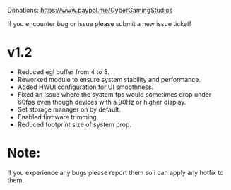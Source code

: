 Donations:
https://www.paypal.me/CyberGamingStudios

If you encounter bug or issue please submit a new issue ticket!

# v1.2
- Reduced egl buffer from 4 to 3.
- Reworked module to ensure system stability and performance.
- Added HWUI configuration for UI smoothness.
- Fixed an issue where the syatem fps would sometimes drop under 60fps even though devices with a 90Hz or higher display.
- Set storage manager on by default.
- Enabled firmware trimming.
- Reduced footprint size of system prop.

# Note: 
If you experience any bugs please report them so i can apply any hotfix to them.